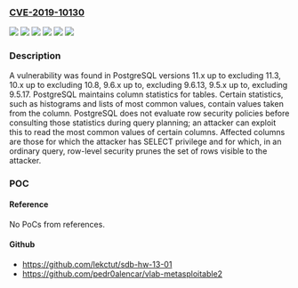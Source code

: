 ### [CVE-2019-10130](https://cve.mitre.org/cgi-bin/cvename.cgi?name=CVE-2019-10130)
![](https://img.shields.io/static/v1?label=Product&message=postgresql&color=blue)
![](https://img.shields.io/static/v1?label=Version&message=10.x%20up%20to%2C%20excluding%2010.8%20&color=brightgreen)
![](https://img.shields.io/static/v1?label=Version&message=11.x%20up%20to%2C%20excluding%2011.3%20&color=brightgreen)
![](https://img.shields.io/static/v1?label=Version&message=9.5.x%20up%20to%2C%20excluding%209.5.17%20&color=brightgreen)
![](https://img.shields.io/static/v1?label=Version&message=9.6.x%20up%20to%2C%20excluding%209.6.13%20&color=brightgreen)
![](https://img.shields.io/static/v1?label=Vulnerability&message=CWE-284&color=brightgreen)

### Description

A vulnerability was found in PostgreSQL versions 11.x up to excluding 11.3, 10.x up to excluding 10.8, 9.6.x up to, excluding 9.6.13, 9.5.x up to, excluding 9.5.17. PostgreSQL maintains column statistics for tables. Certain statistics, such as histograms and lists of most common values, contain values taken from the column. PostgreSQL does not evaluate row security policies before consulting those statistics during query planning; an attacker can exploit this to read the most common values of certain columns. Affected columns are those for which the attacker has SELECT privilege and for which, in an ordinary query, row-level security prunes the set of rows visible to the attacker.

### POC

#### Reference
No PoCs from references.

#### Github
- https://github.com/lekctut/sdb-hw-13-01
- https://github.com/pedr0alencar/vlab-metasploitable2

